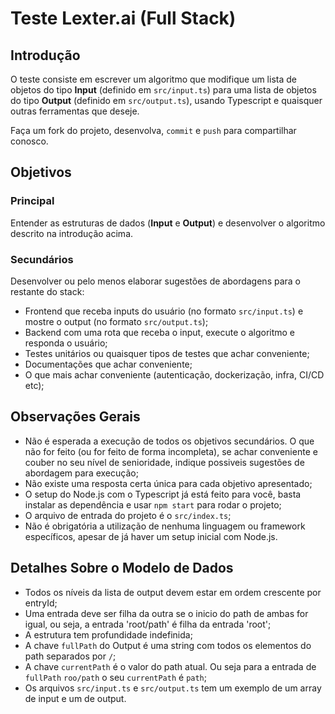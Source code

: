 # Teste Lexter.ai (Full Stack)

## Introdução

O teste consiste em escrever um algoritmo que modifique um lista de objetos do tipo **Input** (definido em `src/input.ts`) para uma lista de objetos do tipo **Output** (definido em `src/output.ts`), usando Typescript e quaisquer outras ferramentas que deseje.

Faça um fork do projeto, desenvolva, `commit` e `push` para compartilhar conosco.

## Objetivos 

### Principal

Entender as estruturas de dados (**Input** e **Output**) e desenvolver o algoritmo descrito na introdução acima.

### Secundários

Desenvolver ou pelo menos elaborar sugestões de abordagens para o restante do stack:

* Frontend que receba inputs do usuário (no formato `src/input.ts`) e mostre o output (no formato `src/output.ts`);
* Backend com uma rota que receba o input, execute o algoritmo e responda o usuário;
* Testes unitários ou quaisquer tipos de testes que achar conveniente;
* Documentações que achar conveniente;
* O que mais achar conveniente (autenticação, dockerização, infra, CI/CD etc);

## Observações Gerais

* Não é esperada a execução de todos os objetivos secundários. O que não for feito (ou for feito de forma incompleta), se achar conveniente e couber no seu nível de senioridade, indique possiveis sugestões de abordagem para execução;
* Não existe uma resposta certa única para cada objetivo apresentado;
* O setup do Node.js com o Typescript já está feito para você, basta instalar as dependência e usar `npm start` para rodar o projeto;
* O arquivo de entrada do projeto é o `src/index.ts`;
* Não é obrigatória a utilização de nenhuma linguagem ou framework específicos, apesar de já haver um setup inicial com Node.js.

## Detalhes Sobre o Modelo de Dados

* Todos os níveis da lista de output devem estar em ordem crescente por entryId;
* Uma entrada deve ser filha da outra se o inicio do path de ambas for igual, ou seja, a entrada 'root/path' é filha da entrada 'root';
* A estrutura tem profundidade indefinida;
* A chave `fullPath` do Output é uma string com todos os elementos do path separados por `/`;
* A chave `currentPath` é o valor do path atual. Ou seja para a entrada de `fullPath` `roo/path` o seu `currentPath` é `path`;
* Os arquivos `src/input.ts` e `src/output.ts` tem um exemplo de um array de input e um de output.
